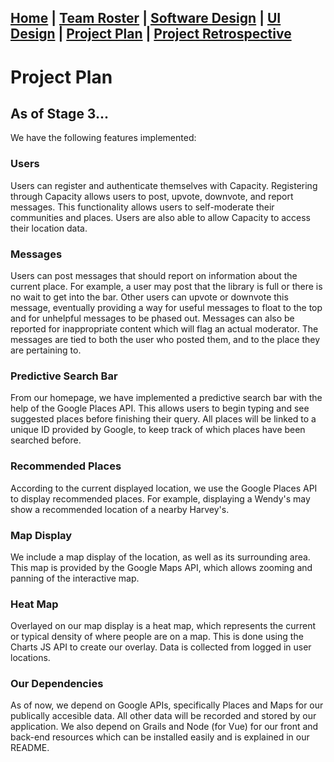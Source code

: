 ## [Home](https://ssajnani.github.io/Capacity/homepage.html) | [Team Roster](https://ssajnani.github.io/Capacity/teamPage.html) | [Software Design](https://ssajnani.github.io/Capacity/softwaredesign.html) | [UI Design](https://ssajnani.github.io/Capacity/uidesign.html) | [Project Plan](https://ssajnani.github.io/Capacity/projectplan.html) | [Project Retrospective](https://ssajnani.github.io/Capacity/projectretrospective.html)

# Project Plan

## As of Stage 3...
We have the following features implemented:

### Users
Users can register and authenticate themselves with Capacity. Registering through Capacity allows users to post, upvote, downvote, and report messages. This functionality allows users to self-moderate their communities and places. Users are also able to allow Capacity to access their location data.

### Messages
Users can post messages that should report on information about the current place. For example, a user may post that the library is full or there is no wait to get into the bar. Other users can upvote or downvote this message, eventually providing a way for useful messages to float to the top and for unhelpful messages to be phased out. Messages can also be reported for inappropriate content which will flag an actual moderator. The messages are tied to both the user who posted them, and to the place they are pertaining to.

### Predictive Search Bar
From our homepage, we have implemented a predictive search bar with the help of the Google Places API. This allows users to begin typing and see suggested places before finishing their query. All places will be linked to a unique ID provided by Google, to keep track of which places have been searched before.

### Recommended Places
According to the current displayed location, we use the Google Places API to display recommended places. For example, displaying a Wendy's may show a recommended location of a nearby Harvey's.

### Map Display
We include a map display of the location, as well as its surrounding area. This map is provided by the Google Maps API, which allows zooming and panning of the interactive map.

### Heat Map
Overlayed on our map display is a heat map, which represents the current or typical density of where people are on a map. This is done using the Charts JS API to create our overlay. Data is collected from logged in user locations.

### Our Dependencies
As of now, we depend on Google APIs, specifically Places and Maps for our publically accesible data. All other data will be recorded and stored by our application. We also depend on Grails and Node (for Vue) for our front and back-end resources which can be installed easily and is explained in our README.
